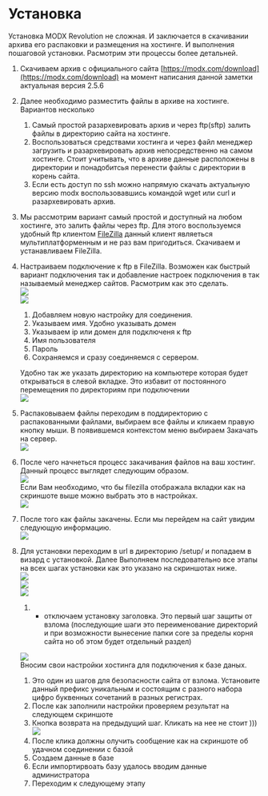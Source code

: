# Установка

Установка MODX Revolution не сложная. И заключается в скачивании архива его распаковки и размещения на хостинге. И выполнения пошаговой установки. Расмотрим эти процессы более детальней.

1. Скачиваем архив с официального сайта [https://modx.com/download](https://modx.com/download) на момент написания данной заметки актуальная версия 2.5.6
2. Далее необходимо разместить файлы в архиве на хостинге. Вариантов несколько
   1. Самый простой разархевировать архив и через ftp\(sftp\) залить файлы в директорию сайта на хостинге.
   2. Воспользоваться средствами хостинга и через файл менеджер загрузить и разархевировать архив непосредственно на самом хостинге. Стоит учитывать, что в архиве данные расположены в директории и понадобитсья перенести файлы с директории в корень сайта. 
   3. Если есть доступ по ssh можно напрямую скачать актуальную версию modx воспользовавшись командой wget или curl и разархевировать архив.
3. Мы рассмотрим вариант самый простой и доступный на любом хостинге, это залить файлы через ftp. Для этого воспользуемся удобный ftp клиентом  [FileZilla](https://filezilla-project.org/) данный клиент являеться мультиплатформенным и не раз вам пригодиться. Скачиваем и устанавливаем FileZilla.
4. Настраиваем подключение к ftp в FileZilla. Возможен как быстрый вариант подключения так и добавление настроек подключения в так называемый менеджер сайтов. Расмотрим как это сделать.  
   ![](/setup/assets/1.png)  
   ![](/setup/assets/2.png)  
   1. Добавляем новую настройку для соединения.  
   2. Указываем имя. Удобно указывать домен  
   3. Указываем ip или домен для подключеня к ftp  
   4. Имя пользователя  
   5. Пароль  
   6. Сохраняемся и сразу соединяемся с сервером.

   Удобно так же указать директорию на компьютере которая будет открываться в слевой вкладке. Это избавит от постоянного перемещения по директориям при подключении  
   ![](/setup/assets/3.png)

5. Распаковываем файлы переходим в поддиректорию с распакованными файлами, выбираем все файлы и кликаем правую кнопку мыши. В появившемся контекстом меню выбираем Закачать на сервер.  
   ![](/setup/assets/4.png)

6. После чего начнеться процесс закачивания файлов на ваш хостинг. Данный процесс выглядет следующим образом.  
   ![](/setup/assets/5.png)  
   Если Вам необходимо, что бы filezilla отображала вкладки как на скриншоте выше можно выбрать это в настройках.  
   ![](/setup/assets/6.png)

7. После того как файлы закачены. Если мы перейдем на сайт увидим следующую информацию.  
    ![](/setup/assets/7.png)

8. Для установки переходим в url в директорию /setup/ и попадаем в визард с установкой. Далее Выполняем последовательно все этапы на всех шагах установки как это указано на скриншотах ниже.  
   ![](/setup/assets/8.png)  
   ![](/setup/assets/9.png)  
   ![](/setup/assets/10.png)  
   1. - отключаем установку заголовка. Это первый шаг защиты от взлома \(последующие шаги это переименование директорий и при возможности вынесение папки core за пределы корня сайта но об этом будет отдельный раздел\)  
  
   ![](/setup/assets/11.png)  
   Вносим свои настройки хостинга для подключения к базе даных.  
   1. Это один из шагов для безопасности сайта от взлома. Установите данный префикс уникальным и состоящим с разного набора цифро буквенных сочетаний в разных регистрах.  
   2. После как заполнили настройки проверяем результат на следующем скриншоте  
   3. Кнопка возврата на предыдущий шаг. Кликать на нее не стоит \)\)\)  
   ![](/setup/assets/12.png)  
   1. После клика должны олучить сообщение как на скриншоте об удачном соединении с базой  
   2. Создаем данные в базе  
   3. Если импортирвоать базу удалось вводим данные администратора  
   4. Переходим к следующему этапу  



